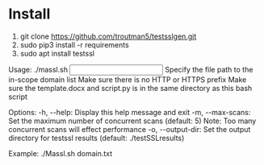 # Install
1. git clone https://github.com/troutman5/testsslgen.git
2. sudo pip3 install -r requirements
3. sudo apt install testssl

Usage:
  ./massl.sh <options> <input file>
  Specify the file path to the in-scope domain list
  Make sure there is no HTTP or HTTPS prefix
  Make sure the template.docx and script.py is in the same directory as this bash script

Options:
  -h, --help:         Display this help message and exit
  -m, --max-scans:    Set the maximum number of concurrent scans (default: 5)
                      Note: Too many concurrent scans will effect performance
  -o, --output-dir:   Set the output directory for testssl results (default: ./testSSLresults)

Example:
  ./Massl.sh domain.txt
